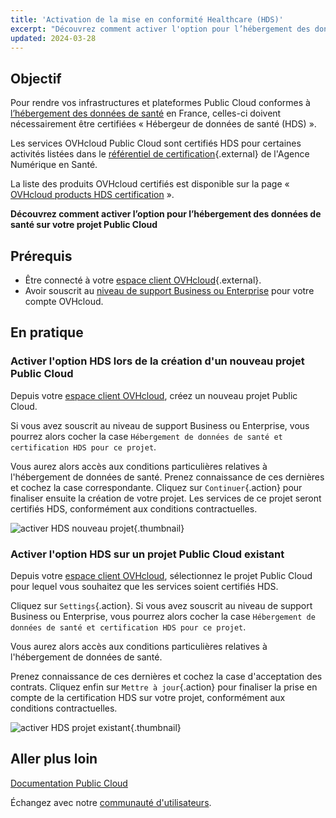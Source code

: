 ```yaml
---
title: 'Activation de la mise en conformité Healthcare (HDS)'
excerpt: "Découvrez comment activer l'option pour l’hébergement des données de santé sur votre projet Public Cloud"
updated: 2024-03-28
---
```


## Objectif

Pour rendre vos infrastructures et plateformes Public Cloud conformes à [l’hébergement des données de santé](https://www.ovhcloud.com/fr/enterprise/certification-conformity/hds/) en France, celles-ci doivent nécessairement être certifiées « Hébergeur de données de santé (HDS) ».

Les services OVHcloud Public Cloud sont certifiés HDS pour certaines activités listées dans le [référentiel de certification](https://esante.gouv.fr/labels-certifications/hds/certification-des-hebergeurs-de-donnees-de-sante){.external} de l'Agence Numérique en Santé.

La liste des produits OVHcloud certifiés est disponible sur la page « [OVHcloud products HDS certification](/pages/account_and_service_management/account_information/hds_certification) ».

**Découvrez comment activer l’option pour l’hébergement des données de santé sur votre projet Public Cloud**

## Prérequis

- Être connecté à votre [espace client OVHcloud](/links/manager){.external}.
- Avoir souscrit au [niveau de support Business ou Enterprise](https://www.ovhcloud.com/fr/support-levels/) pour votre compte OVHcloud.

## En pratique

### Activer l'option HDS lors de la création d'un nouveau projet Public Cloud

Depuis votre [espace client OVHcloud](/links/manager), créez un nouveau projet Public Cloud.

Si vous avez souscrit au niveau de support Business ou Enterprise, vous pourrez alors cocher la case `Hébergement de données de santé et certification HDS pour ce projet`.

Vous aurez alors accès aux conditions particulières relatives à l'hébergement de données de santé. Prenez connaissance de ces dernières et cochez la case correspondante. Cliquez sur `Continuer`{.action} pour finaliser ensuite la création de votre projet. Les services de ce projet seront certifiés HDS, conformément aux conditions contractuelles.

![activer HDS nouveau projet](images/hds-new-project.png){.thumbnail}

### Activer l'option HDS sur un projet Public Cloud existant

Depuis votre [espace client OVHcloud](/links/manager), sélectionnez le projet Public Cloud pour lequel vous souhaitez que les services soient certifiés HDS.

Cliquez sur `Settings`{.action}. Si vous avez souscrit au niveau de support Business ou Enterprise, vous pourrez alors cocher la case `Hébergement de données de santé et certification HDS pour ce projet`.

Vous aurez alors accès aux conditions particulières relatives à l'hébergement de données de santé.

Prenez connaissance de ces dernières et cochez la case d'acceptation des contrats. Cliquez enfin sur `Mettre à jour`{.action} pour finaliser la prise en compte de la certification HDS sur votre projet, conformément aux conditions contractuelles.

![activer HDS projet existant](images/hds-current-project.png){.thumbnail}

## Aller plus loin

[Documentation Public Cloud](/products/public-cloud-compute)

Échangez avec notre [communauté d'utilisateurs](/links/community).
